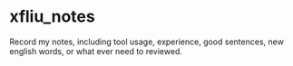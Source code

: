 # xfliu_notes
Record my notes, including tool usage, experience, good sentences, new english words, or what ever need to reviewed. 
